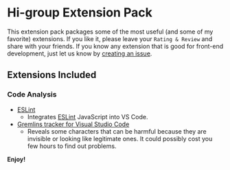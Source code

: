 # Hi-group Extension Pack

This extension pack packages some of the most useful (and some of my favorite) extensions. If you like it, please leave your `Rating & Review` and share with your friends. If you know any extension that is good for front-end development, just let us know by [creating an issue](https://github.com/hi-group-tw/hi-group-vsc-extension-pack).

## Extensions Included

### Code Analysis

* [ESLint](https://marketplace.visualstudio.com/items?itemName=dbaeumer.vscode-eslint)
  * Integrates [ESLint](http://eslint.org/) JavaScript into VS Code.
* [Gremlins tracker for Visual Studio Code](https://marketplace.visualstudio.com/items?itemName=nhoizey.gremlins)
  * Reveals some characters that can be harmful because they are invisible or looking like legitimate ones. It could possibly cost you few hours to find out problems.

**Enjoy!**
